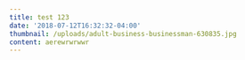 ```yaml
---
title: test 123
date: '2018-07-12T16:32:32-04:00'
thumbnail: /uploads/adult-business-businessman-630835.jpg
content: aerewrwrwwr
---
```


